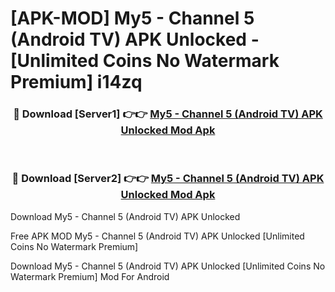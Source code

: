 # [APK-MOD] My5 - Channel 5 (Android TV) APK Unlocked - [Unlimited Coins No Watermark Premium] i14zq



<div align="center">
<h3>🔴 Download [Server1] 👉👉 <a href="https://momento.my/?title=My5_-_Channel_5_(Android_TV)_APK_Unlocked">My5 - Channel 5 (Android TV) APK Unlocked Mod Apk</a></h3><br>

<h3>🔴 Download [Server2] 👉👉 <a href="https://momento.my/?title=My5_-_Channel_5_(Android_TV)_APK_Unlocked">My5 - Channel 5 (Android TV) APK Unlocked Mod Apk</a></h3>
</div>



Download My5 - Channel 5 (Android TV) APK Unlocked 

Free APK MOD My5 - Channel 5 (Android TV) APK Unlocked [Unlimited Coins No Watermark Premium]

Download My5 - Channel 5 (Android TV) APK Unlocked [Unlimited Coins No Watermark Premium] Mod For Android
